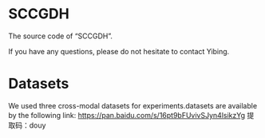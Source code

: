 # SCCGDH
The source code of “SCCGDH”.

If you have any questions, please do not hesitate to contact Yibing.
# Datasets
We used three cross-modal datasets for experiments.datasets are available by the following link:
https://pan.baidu.com/s/16pt9bFUvivSJyn4lsikzYg  提取码：douy




